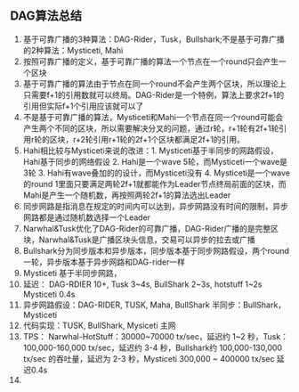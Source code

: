 ## DAG算法总结
1. 基于可靠广播的3种算法：DAG-Rider，Tusk，Bullshark;不是基于可靠广播的2种算法：Mysticeti, Mahi
2. 按照可靠广播的定义，基于可靠广播的算法一个节点在一个round只会产生一个区块
3. 基于可靠广播的算法由于节点在同一个round不会产生两个区块，所以理论上只需要f+1的引用数就可以终局。DAG-Rider是一个特例，算法上要求2f+1的引用但实际f+1个引用应该就可以了
4. 不是基于可靠广播的算法，Mysticeti和Mahi一个节点在同一个round可能会产生两个不同的区块，所以需要解决分叉的问题，通过r轮，r+1轮有2f+1轮引用r轮的区块，r+2轮引用r+1轮的2f+1个区块都满足2f+1的引用。
5. Hahi相比较与Mysticeti来说的改进：1. Mysticeti基于半同步的网路假设，Hahi基于同步的网络假设 2. Hahi是一个wave 5轮，而Mysticeti一个wave是3轮 3. Hahi有wave叠加的的设计，而Mysticeti没有 4. Mysticeti是一个wave的round 1里面只要满足两轮2f+1就都能作为Leader节点终局前面的区块，而Mahi是产生一个随机数，再按照两轮2f+1的算法选出Leader
6. 同步网路是指消息在规定的时间内可以达到，异步网路没有时间的限制，异步网路都是通过随机数选择一个Leader
7. Narwhal&Tusk优化了DAG-Rider的可靠广播，DAG-Rider广播的是完整区块，Narwhal&Tusk是广播区块头信息，交易可以异步的拉去或广播
8. Bullshark分为同步版本和异步版本，同步版本基于同步网路假设，两个round一轮，异步版本基于异步网路和DAG-rider一样
9. Mysticeti 基于半同步网路，
10. 延迟： DAG-RDIER 10+, Tusk 3~4s, BullShark 2~3s, hotstuff 1~2s Mysticeti 0.4s 
11. 异步网路假设：DAG-RIDER, TUSK, Maha, BullShark 半同步：BullShark，Mysticeti
12. 代码实现：TUSK, BullShark, Mysiceti 主网
13. TPS： Narwhal-HotStuff：30000~70000 tx/sec，延迟约 1~2 秒，Tusk：100,000-160,000 tx/sec，延迟约 3-4 秒，Bullshark约 100,000-130,000 tx/sec 的吞吐量，延迟为 2-3 秒，Mysticeti 300,000 ~ 400000 tx/sec 延迟0.4s
14. 
